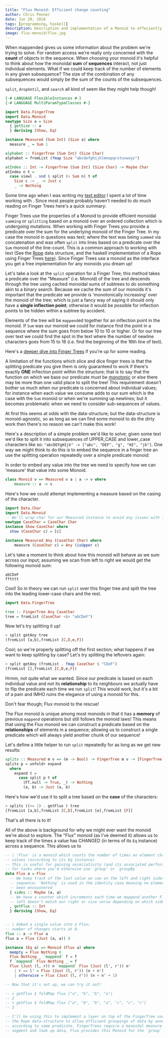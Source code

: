 ```yaml
---
title: "Flux Monoid: Efficient change counting"
author: Chris Penner
date: Jun 20, 2018
tags: [programming, haskell]
description: Description and implementation of a Monoid to effeciently count element equality changes across data structures
image: flux-monoid/flux.jpg
---
```


When mappended gives us some information about the problem we're
trying to solve. For random access we're really only concerned with the
**count** of objects in the sequence. When choosing your monoid it's helpful to
think about how the monoidal **sum** of **sequences** interact, not just
individual elements. What if we could keep track of the number of elements in
any given subsequence? The size of the combination of any subsequences would
simply be the sum of the counts of the subsequences.

`split`, `dropUntil`, and
`search` all kind of seem like they might help though!

```haskell
{-# LANGUAGE FlexibleInstances #-}
{-# LANGUAGE MultiParamTypeClasses #-}

import Data.FingerTree
import Data.Monoid
newtype Size a = Size
  { getSize :: a
  } deriving (Show, Eq)

instance Measured (Sum Int) (Size a) where
  measure _ = Sum 1

alphabet :: FingerTree (Sum Int) (Size Char)
alphabet = fromList (fmap Size "abcdefghijklmnopqrstuvwxyz")

atIndex :: Int -> FingerTree (Sum Int) (Size Char) -> Maybe Char
atIndex n t =
  case viewl . snd $ split (> Sum n) t of
    Size c :< _ -> Just c
    _ -> Nothing
```

Some time ago when I was
writing my [text editor](https://github.com/ChrisPenner/rasa) I spent a lot of
time working with . Since most people probably haven't needed to do much
reading on Finger Trees here's a quick summary:

Finger Trees use the properties of a Monoid to provide efficient monoidal
`summing` or `splitting` based on a monoid over an ordered collection which is
undergoing mutations. When working with Finger Trees you provide a predicate
over the sum for the underlying monoid of the Finger Tree. In my case the
monoid in questions was text; where the text was being `summed` via
concatenation and was often `split` into lines based on a predicate over the
`Sum` monoid of the line-count. This is a common approach to working with text
(See the [Rope](https://en.wikipedia.org/wiki/Rope_(data_structure)) data
structure, and the haskell implementation of a Rope using Finger Trees
[here](https://hackage.haskell.org/package/yi-rope)). Since Finger Trees use a
monoid as the interface you get a free implementation for any monoids you dream
up!

Let's take a look at the `split` operation for a Finger Tree; this method takes a predicate over
the "Measure" (i.e. Monoid) of the tree and descends through the tree using cached monoidal sums of subtrees to do something
akin to a binary search. Because we cache the sum of our monoids it's important that the predicate we provide is
'monotonically increasing' over the monoid of the tree; which is just a fancy way of saying it should only have a
**single inflection point**; otherwise it would be possible for inflection points to be hidden within a subtree by
accident.

Elements of the tree will be `mappend`ed together 
for an inflection point in the monoid. If `Sum` was our monoid we could for instance
find the point in a sequence where the sum goes from below 10 to 10 or higher. Or for our
tree over text we could find the spot in the text where the number of newline characters goes
from 15 to 16 (i.e. find the beginning of the 16th line of text). 

Here's a [deeper dive into Finger
Trees](https://abhiroop.github.io/Finger-Trees/) if you're up for some reading.

A limitation of the functions which slice and dice finger trees is that the splitting predicate you give them is only
guaranteed to work if there's exactly **ONE** inflection point within the structure; that is to say that the function
on which we base our predicate must be [monotonic](https://en.wikipedia.org/wiki/Monotonic_function) or else there may
be more than one valid place to split the tree! This requirement doesn't bother us much when our predicate is concerned
about individual values; for instance when each value we consume adds to our sum which is the case with the `Sum`
monoid or when we're summing up newlines; but it becomes problematic when we need to consider sub-sequences of values.

At first this seems at odds with the data-structure; but the data-structure is monoid-agnostic, so as long as we can
find some monoid to do the dirty work then there's no reason we can't make this work!

Here's a description of a simple problem we'd like to solve; given some text we'd like to split it into
subsequences of UPPER_CASE and lower_case characters like so: `"abcDEFgHIjk" -> ["abc", "DEF", "g", "HI", "jk"]`. 
One way we might think to do this is to embed the sequence in a finger tree an use the splitting operation repeatedly
over a simple predicate monoid:

In order to embed any value into the tree we need to specify how we can 'measure' that value into some Monoid.

```haskell
class Monoid v => Measured v a | a -> v where
    measure :: a -> v
```

Here's how we could attempt implementing a measure based on the casing of the character.

```haskell
import Data.Char
import Data.Monoid
-- We'll wrap char for our Measured instance to avoid any issues with functional dependencies
newtype CaseChar = CaseChar Char
instance Show CaseChar where
  show (CaseChar c) = [c]

instance Measured Any (CaseChar Char) where
    measure (CaseChar c) = Any (isUpper c)

```

Let's take a moment to think about how this monoid will behave as we sum across our input;
assuming we scan from left to right we would get the following monoid sum:

```
abCDeF 
fftttt
```

Cool! So in theory we can run `split` over this finger tree and split the tree into the leading lower-case chars and the
rest.

```haskell
import Data.FingerTree

tree :: FingerTree Any CaseChar
tree = fromList (CaseChar <$> "abCDeF")
```

Now let's try splitting it up!

```haskell
> split getAny tree
(fromList [a,b],fromList [C,D,e,F])
```

Cool; so we're properly splitting off the first section; what happens if we want to keep splitting by case? Let's try
splitting the leftovers again:

```haskell
> split getAny (fromList . fmap CaseChar $ "CDeF")
(fromList [],fromList [C,D,e,F])
```

Hrmm, not quite what we wanted. Since our predicate is based on each individual value and not its **relationship** to
its neighbours we actually have to flip the predicate each time we run `split`! This would work, but it's a bit of a
pain and IMHO ruins the elegance of using a monoid for this.

Don't fear though; Flux monoid to the rescue!

The Flux monoid is unique among most monoids in that it has a **memory** of previous `mappend` operations but still
follows the monoid laws! This means that using the Flux monoid we can construct a predicate based on the
**relationships** of elements in a sequence; allowing us to construct a single predicate which will always yield
another chunk of our sequence! 

Let's define a little helper to run `split` repeatedly for as long as we get new results:

```haskell
splits :: Measured m v => (m -> Bool) -> FingerTree m v -> [FingerTree m v]
splits p = unfoldr expand
  where
    expand t =
      case split p t of
        (FT.null -> True, _) -> Nothing
        (a, b) -> Just (a, b)
```

Here's how we'd use it to split a tree based on the **case** of the characters:

```haskell
> splits ((>= 1) . getFlux ) tree
[fromList [a,b],fromList [C,D],fromList [e],fromList [F]]
```

That's all there is to it!




All of the above is background for why we might ever want the monoid we're
about to explore. The "Flux" monoid (as I've deemed it) allows us to keep track of the times a value has CHANGED 
(in terms of its `Eq` instance) across a sequence. This allows us to 



```haskell
-- | 'Flux' is a monoid which counts the number of times an element changes
-- values (according to its Eq instance)
-- This is useful for gaining associativity (and its associated performance improvements)
-- for tasks where you'd otherwise use `group` or `groupBy`
data Flux a = Flux
  -- We keep track of the last value we saw on the left and right sides of the accumulated
  -- sequence; `Nothing` is used in the identity case meaning no elements have yet
  -- been encountered
  { sides :: Maybe (a, a)
  -- We have a counter which increments each time we mappend another Flux who's
  -- left doesn't match our right or vice versa depending on which side it is mappended onto.
  , getFlux :: Int
  } deriving (Show, Eq)


-- | Embed a single value into a Flux;
-- number of changes starts at 0.
flux :: a -> Flux a
flux a = Flux (Just (a, a)) 0

instance (Eq a) => Monoid (Flux a) where
  mempty = Flux Nothing 0
  Flux Nothing _ `mappend` f = f
  f `mappend` Flux Nothing _ = f
  Flux (Just (l, r)) n `mappend` Flux (Just (l', r')) n'
    | r == l' = Flux (Just (l, r')) (n + n')
    | otherwise = Flux (Just (l, r')) (n + n' + 1)

-- Now that it's set up, we can try it out!

-- > getFlux $ foldMap flux ["a", "b", "b", "a"]
-- 2
-- > getFlux $ foldMap flux ["a", "b", "b", "a", "c", "c", "c"]
-- 3

-- I'll be using this to implement a layer on top of the FingerTree used for
-- the Rope data-structure to allow efficient groupings of data by annotations
-- according to some predicate. FingerTrees require a monoidal measure to efficiently
-- segment and look up data, Flux provides this Monoid for the `group` operation.
```
